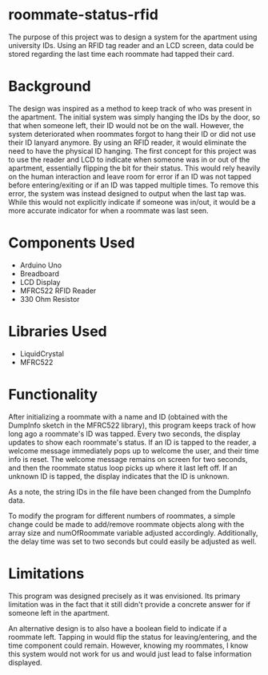 # roommate-status-rfid
The purpose of this project was to design a system for the apartment using university IDs. Using an RFID tag reader and an LCD screen, data could be stored regarding the last time each roommate had tapped their card. 

# Background
The design was inspired as a method to keep track of who was present in the apartment. The initial system was simply hanging the IDs by the door, so that when someone left, their ID would not be on the wall. However, the system deteriorated when roommates forgot to hang their ID or did not use their ID lanyard anymore. By using an RFID reader, it would eliminate the need to have the physical ID hanging. The first concept for this project was to use the reader and LCD to indicate when someone was in or out of the apartment, essentially flipping the bit for their status. This would rely heavily on the human interaction and leave room for error if an ID was not tapped before entering/exiting or if an ID was tapped multiple times. To remove this error, the system was instead designed to output when the last tap was. While this would not explicitly indicate if someone was in/out, it would be a more accurate indicator for when a roommate was last seen. 

# Components Used
<ul>
  <li>Arduino Uno</li>
  <li>Breadboard</li>
  <li>LCD Display</li>
  <li>MFRC522 RFID Reader</li>
  <li>330 Ohm Resistor</li>
</ul>

# Libraries Used
<ul>
  <li>LiquidCrystal</li>
  <li>MFRC522</li>
</ul>

# Functionality
After initializing a roommate with a name and ID (obtained with the DumpInfo sketch in the MFRC522 library), this program keeps track of how long ago a roommate's ID was tapped. Every two seconds, the display updates to show each roommate's status. If an ID is tapped to the reader, a welcome message immediately pops up to welcome the user, and their time info is reset. The welcome message remains on screen for two seconds, and then the roommate status loop picks up where it last left off. If an unknown ID is tapped, the display indicates that the ID is unknown.

As a note, the string IDs in the file have been changed from the DumpInfo data.

To modify the program for different numbers of roommates, a simple change could be made to add/remove roommate objects along with the array size and numOfRoommate variable adjusted accordingly. Additionally, the delay time was set to two seconds but could easily be adjusted as well. 

# Limitations
This program was designed precisely as it was envisioned. Its primary limitation was in the fact that it still didn't provide a concrete answer for if someone left in the apartment. 

An alternative design is to also have a boolean field to indicate if a roommate left. Tapping in would flip the status for leaving/entering, and the time component could remain. However, knowing my roommates, I know this system would not work for us and would just lead to false information displayed. 
